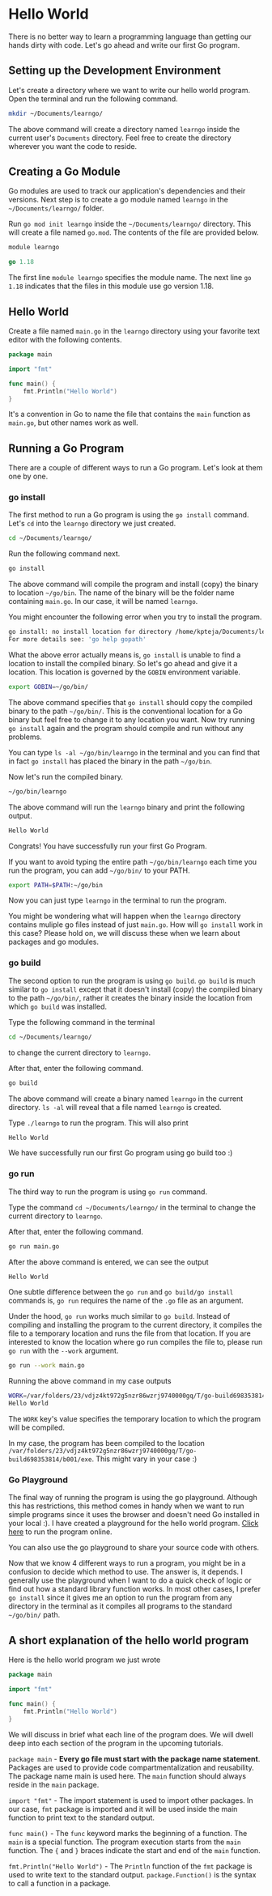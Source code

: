 # Hello World

There is no better way to learn a programming language than getting our hands dirty with code. Let's go ahead and write our first Go program.

## Setting up the Development Environment

Let's create a directory where we want to write our hello world program. Open the terminal and run the following command.

```bash
mkdir ~/Documents/learngo/
```

The above command will create a directory named `learngo` inside the current user's `Documents` directory. Feel free to create the directory wherever you want the code to reside.

## Creating a Go Module

Go modules are used to track our application's dependencies and their versions. Next step is to create a go module named `learngo` in the `~/Documents/learngo/` folder.

Run `go mod init learngo` inside the `~/Documents/learngo/` directory. This will create a file named `go.mod`. The contents of the file are provided below.

```go
module learngo

go 1.18
```

The first line `module learngo` specifies the module name. The next line `go 1.18` indicates that the files in this module use go version 1.18.

## Hello World

Create a file named `main.go` in the `learngo` directory using your favorite text editor with the following contents.

```go
package main

import "fmt"

func main() {
    fmt.Println("Hello World")
}
```

It's a convention in Go to name the file that contains the `main` function as `main.go`, but other names work as well.

## Running a Go Program

There are a couple of different ways to run a Go program. Let's look at them one by one.

### go install

The first method to run a Go program is using the `go install` command. Let's `cd` into the `learngo` directory we just created.

```bash
cd ~/Documents/learngo/
```

Run the following command next.

```bash
go install
```

The above command will compile the program and install (copy) the binary to location `~/go/bin`. The name of the binary will be the folder name containing `main.go`. In our case, it will be named `learngo`.

You might encounter the following error when you try to install the program.

```bash
go install: no install location for directory /home/kpteja/Documents/learngo outside GOPATH
For more details see: 'go help gopath'
```

What the above error actually means is, `go install` is unable to find a location to install the compiled binary. So let's go ahead and give it a location. This location is governed by the `GOBIN` environment variable.

```bash
export GOBIN=~/go/bin/
```

The above command specifies that `go install` should copy the compiled binary to the path `~/go/bin/`. This is the conventional location for a Go binary but feel free to change it to any location you want. Now try running `go install` again and the program should compile and run without any problems.

You can type `ls -al ~/go/bin/learngo` in the terminal and you can find that in fact `go install` has placed the binary in the path `~/go/bin`.

Now let's run the compiled binary.

```bash
~/go/bin/learngo
```

The above command will run the `learngo` binary and print the following output.

```bash
Hello World
```

Congrats! You have successfully run your first Go Program.

If you want to avoid typing the entire path `~/go/bin/learngo` each time you run the program, you can add `~/go/bin/` to your PATH.

```bash
export PATH=$PATH:~/go/bin
```

Now you can just type `learngo` in the terminal to run the program.

You might be wondering what will happen when the `learngo` directory contains muliple go files instead of just `main.go`. How will `go install` work in this case? Please hold on, we will discuss these when we learn about packages and go modules.

### go build

The second option to run the program is using `go build`. `go build` is much similar to `go install` except that it doesn't install (copy) the compiled binary to the path `~/go/bin/`, rather it creates the binary inside the location from which `go build` was installed.

Type the following command in the terminal

```bash
cd ~/Documents/learngo/
```

to change the current directory to `learngo`.

After that, enter the following command.

```bash
go build
```

The above command will create a binary named `learngo` in the current directory. `ls -al` will reveal that a file named `learngo` is created.

Type `./learngo` to run the program. This will also print

```bash
Hello World
```

We have successfully run our first Go program using go build too :)

### go run

The third way to run the program is using `go run` command.

Type the command `cd ~/Documents/learngo/` in the terminal to change the current directory to `learngo`.

After that, enter the following command.

```bash
go run main.go
```

After the above command is entered, we can see the output

```bash
Hello World
```

One subtle difference between the `go run` and `go build/go install` commands is, `go run` requires the name of the `.go` file as an argument.

Under the hood, `go run` works much similar to `go build`. Instead of compiling and installing the program to the current directory, it compiles the file to a temporary location and runs the file from that location. If you are interested to know the location where go run compiles the file to, please run `go run` with the `--work` argument.

```bash
go run --work main.go
```

Running the above command in my case outputs

```bash
WORK=/var/folders/23/vdjz4kt972g5nzr86wzrj9740000gq/T/go-build698353814
Hello World
```

The `WORK` key's value specifies the temporary location to which the program will be compiled.

In my case, the program has been compiled to the location `/var/folders/23/vdjz4kt972g5nzr86wzrj9740000gq/T/go-build698353814/b001/exe`. This might vary in your case :)

### Go Playground

The final way of running the program is using the go playground. Although this has restrictions, this method comes in handy when we want to run simple programs since it uses the browser and doesn't need Go installed in your local :). I have created a playground for the hello world program. [Click here](https://go.dev/play/p/oXGayDtoLPh) to run the program online.

You can also use the go playground to share your source code with others.

Now that we know 4 different ways to run a program, you might be in a confusion to decide which method to use. The answer is, it depends. I generally use the playground when I want to do a quick check of logic or find out how a standard library function works. In most other cases, I prefer `go install` since it gives me an option to run the program from any directory in the terminal as it compiles all programs to the standard `~/go/bin/` path.

## A short explanation of the hello world program

Here is the hello world program we just wrote

```go
package main

import "fmt"

func main() {
    fmt.Println("Hello World")
}
```

We will discuss in brief what each line of the program does. We will dwell deep into each section of the program in the upcoming tutorials.

`package main` - **Every go file must start with the package name statement**. Packages are used to provide code compartmentalization and reusability. The package name main is used here. The `main` function should always reside in the `main` package.

`import "fmt"` - The import statement is used to import other packages. In our case, `fmt` package is imported and it will be used inside the main function to print text to the standard output.

`func main()` - The `func` keyword marks the beginning of a function. The `main` is a special function. The program execution starts from the `main` function. The `{` and `}` braces indicate the start and end of the `main` function.

`fmt.Println("Hello World")` - The `Println` function of the `fmt` package is used to write text to the standard output. `package.Function()` is the syntax to call a function in a package.
